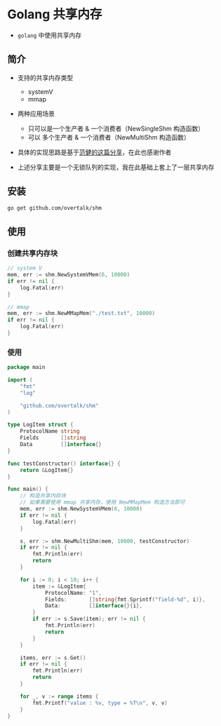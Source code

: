 # Golang 共享内存

- `golang` 中使用共享内存

## 简介
- 支持的共享内存类型
    - systemV 
    - mmap
    
- 两种应用场景
    - 只可以是一个生产者 & 一个消费者（NewSingleShm 构造函数）
    - 可以 多个生产者 & 一个消费者（NewMultiShm 构造函数）
    
- 具体的实现思路是基于[范健的这篇分享](https://cloud.tencent.com/developer/article/1006241)，在此也感谢作者
- 上述分享主要是一个无锁队列的实现，我在此基础上套上了一层共享内存
  
## 安装
```bash
go get github.com/overtalk/shm
```

## 使用
### 创建共享内存块
```go
// system V
mem, err := shm.NewSystemVMem(6, 10000)
if err != nil {
    log.Fatal(err)
}

// mmap
mem, err := shm.NewMMapMem("./test.txt", 10000)
if err != nil {
    log.Fatal(err)
}
```

### 使用
```go
package main

import (
	"fmt"
	"log"

	"github.com/overtalk/shm"
)

type LogItem struct {
	ProtocolName string
	Fields       []string
	Data         []interface{}
}

func testConstructor() interface{} {
	return &LogItem{}
}

func main() {
    // 构造共享内存块
    // 如果需要使用 mmap 共享内存，使用 NewMMapMem 构造方法即可
	mem, err := shm.NewSystemVMem(6, 10000)
	if err != nil {
		log.Fatal(err)
	}

	s, err := shm.NewMultiShm(mem, 10000, testConstructor)
	if err != nil {
		fmt.Println(err)
		return
	}

	for i := 0; i < 10; i++ {
		item := &LogItem{
			ProtocolName: "1",
			Fields:       []string{fmt.Sprintf("field-%d", i)},
			Data:         []interface{}{i},
		}
		if err := s.Save(item); err != nil {
			fmt.Println(err)
			return
		}
	}

	items, err := s.Get()
	if err != nil {
		fmt.Println(err)
		return
	}

	for _, v := range items {
		fmt.Printf("value : %v, type = %T\n", v, v)
	}
}
```